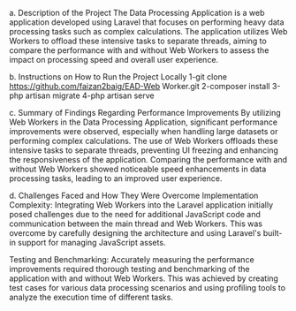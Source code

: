 a.  Description of the Project
The Data Processing Application is a web application developed using Laravel that focuses on performing heavy data processing tasks such as complex calculations. The application utilizes Web Workers to offload these intensive tasks to separate threads, aiming to compare the performance with and without Web Workers to assess the impact on processing speed and overall user experience.

b. Instructions on How to Run the Project Locally
1-git clone https://github.com/faizan2baig/EAD-Web Worker.git
2-composer install
3-php artisan migrate
4-php artisan serve

c. Summary of Findings Regarding Performance Improvements
By utilizing Web Workers in the Data Processing Application, significant performance improvements were observed, especially when handling large datasets or performing complex calculations. The use of Web Workers offloads these intensive tasks to separate threads, preventing UI freezing and enhancing the responsiveness of the application. Comparing the performance with and without Web Workers showed noticeable speed enhancements in data processing tasks, leading to an improved user experience.

d. Challenges Faced and How They Were Overcome
Implementation Complexity: Integrating Web Workers into the Laravel application initially posed challenges due to the need for additional JavaScript code and communication between the main thread and Web Workers. This was overcome by carefully designing the architecture and using Laravel's built-in support for managing JavaScript assets.

Testing and Benchmarking: Accurately measuring the performance improvements required thorough testing and benchmarking of the application with and without Web Workers. This was achieved by creating test cases for various data processing scenarios and using profiling tools to analyze the execution time of different tasks.
